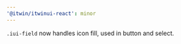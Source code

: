 ```yaml
---
'@itwin/itwinui-react': minor
---
```


`.iui-field` now handles icon fill, used in button and select.
